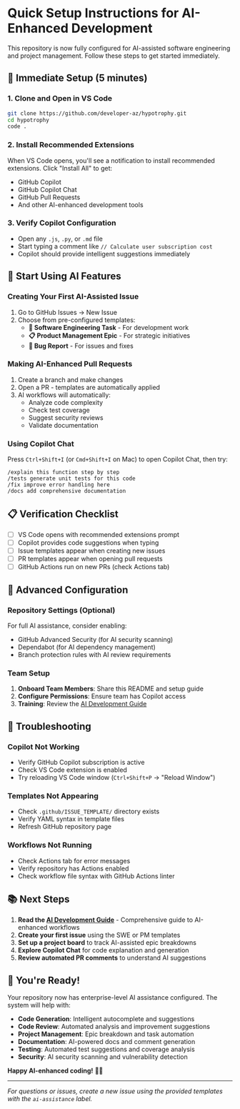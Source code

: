 # Quick Setup Instructions for AI-Enhanced Development

This repository is now fully configured for AI-assisted software engineering and project management. Follow these steps to get started immediately.

## 🚀 Immediate Setup (5 minutes)

### 1. Clone and Open in VS Code
```bash
git clone https://github.com/developer-az/hypotrophy.git
cd hypotrophy
code .
```

### 2. Install Recommended Extensions
When VS Code opens, you'll see a notification to install recommended extensions. Click "Install All" to get:
- GitHub Copilot
- GitHub Copilot Chat  
- GitHub Pull Requests
- And other AI-enhanced development tools

### 3. Verify Copilot Configuration
- Open any `.js`, `.py`, or `.md` file
- Start typing a comment like `// Calculate user subscription cost`
- Copilot should provide intelligent suggestions immediately

## 🎯 Start Using AI Features

### Creating Your First AI-Assisted Issue
1. Go to GitHub Issues → New Issue
2. Choose from pre-configured templates:
   - **🔧 Software Engineering Task** - For development work
   - **📋 Product Management Epic** - For strategic initiatives
   - **🐛 Bug Report** - For issues and fixes

### Making AI-Enhanced Pull Requests
1. Create a branch and make changes
2. Open a PR - templates are automatically applied
3. AI workflows will automatically:
   - Analyze code complexity
   - Check test coverage
   - Suggest security reviews
   - Validate documentation

### Using Copilot Chat
Press `Ctrl+Shift+I` (or `Cmd+Shift+I` on Mac) to open Copilot Chat, then try:
```
/explain this function step by step
/tests generate unit tests for this code
/fix improve error handling here
/docs add comprehensive documentation
```

## 📋 Verification Checklist

- [ ] VS Code opens with recommended extensions prompt
- [ ] Copilot provides code suggestions when typing
- [ ] Issue templates appear when creating new issues
- [ ] PR templates appear when opening pull requests
- [ ] GitHub Actions run on new PRs (check Actions tab)

## 🔧 Advanced Configuration

### Repository Settings (Optional)
For full AI assistance, consider enabling:
- GitHub Advanced Security (for AI security scanning)
- Dependabot (for AI dependency management)
- Branch protection rules with AI review requirements

### Team Setup
1. **Onboard Team Members**: Share this README and setup guide
2. **Configure Permissions**: Ensure team has Copilot access
3. **Training**: Review the [AI Development Guide](AI_DEVELOPMENT_GUIDE.md)

## 🚨 Troubleshooting

### Copilot Not Working
- Verify GitHub Copilot subscription is active
- Check VS Code extension is enabled
- Try reloading VS Code window (`Ctrl+Shift+P` → "Reload Window")

### Templates Not Appearing
- Check `.github/ISSUE_TEMPLATE/` directory exists
- Verify YAML syntax in template files
- Refresh GitHub repository page

### Workflows Not Running
- Check Actions tab for error messages
- Verify repository has Actions enabled
- Check workflow file syntax with GitHub Actions linter

## 📚 Next Steps

1. **Read the [AI Development Guide](AI_DEVELOPMENT_GUIDE.md)** - Comprehensive guide to AI-enhanced workflows
2. **Create your first issue** using the SWE or PM templates
3. **Set up a project board** to track AI-assisted epic breakdowns
4. **Explore Copilot Chat** for code explanation and generation
5. **Review automated PR comments** to understand AI suggestions

## 🎉 You're Ready!

Your repository now has enterprise-level AI assistance configured. The system will help with:
- **Code Generation**: Intelligent autocomplete and suggestions
- **Code Review**: Automated analysis and improvement suggestions  
- **Project Management**: Epic breakdown and task automation
- **Documentation**: AI-powered docs and comment generation
- **Testing**: Automated test suggestions and coverage analysis
- **Security**: AI security scanning and vulnerability detection

**Happy AI-enhanced coding!** 🤖✨

---

*For questions or issues, create a new issue using the provided templates with the `ai-assistance` label.*